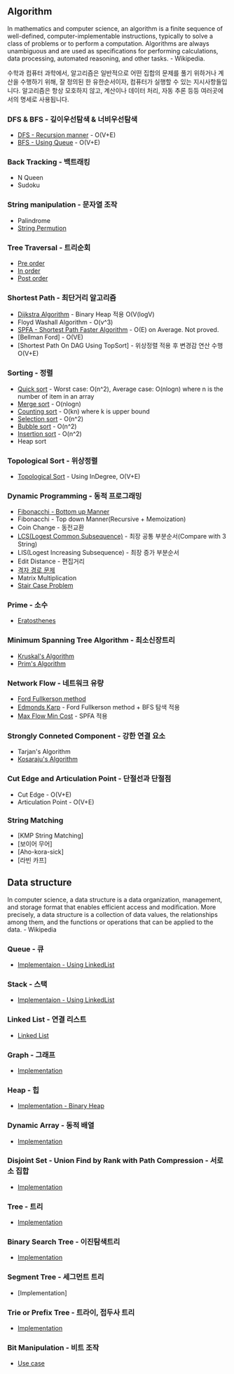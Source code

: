 ## Algorithm

In mathematics and computer science, an algorithm is a finite sequence of well-defined, computer-implementable instructions, typically to solve a class of problems or to perform a computation. Algorithms are always unambiguous and are used as specifications for performing calculations, data processing, automated reasoning, and other tasks. - Wikipedia.

수학과 컴퓨터 과학에서, 알고리즘은 일반적으로 어떤 집합의 문제를 풀기 위하거나 계산을 수행하기 위해, 잘 정의된 한 유한순서이자, 컴퓨터가 실행할 수 있는 지시사항들입니다. 알고리즘은 항상 모호하지 않고, 계산이나 데이터 처리, 자동 추론 등등 여러곳에서의 명세로 사용됩니다.


### DFS & BFS - 깊이우선탐색 & 너비우선탐색
- [DFS - Recursion manner](https://github.com/lemidia/Algorithm-and-Data-Structure/blob/master/AlgorithmCode/DFSRecursion.java) - O(V+E)
- [BFS - Using Queue](https://github.com/lemidia/Algorithm-and-Data-Structure/blob/master/AlgorithmCode/BreadthFirstSearch.java) - O(V+E)

### Back Tracking - 백트래킹
- N Queen
- Sudoku

### String manipulation - 문자열 조작
- Palindrome
- [String Permution](https://github.com/lemidia/Algorithm-and-Data-Structure/blob/master/AlgorithmCode/StringPermutation.java)

### Tree Traversal - 트리순회
- [Pre order](https://github.com/lemidia/Algorithm-and-Data-Structure/blob/master/AlgorithmCode/PreorderTraversal.java)
- [In order](https://github.com/lemidia/Algorithm-and-Data-Structure/blob/master/AlgorithmCode/InorderTraversal.java)
- [Post order](https://github.com/lemidia/Algorithm-and-Data-Structure/blob/master/AlgorithmCode/PostorderTraversal.java)

### Shortest Path - 최단거리 알고리즘
- [Dijkstra Algorithm](https://github.com/lemidia/Algorithm-and-Data-Structure/blob/master/AlgorithmCode/ShortestPath/DijkstraAlgorithm.java) -  Binary Heap 적용 O(V(logV)
- Floyd Washall Algorithm - O(v^3)
- [SPFA - Shortest Path Faster Algorithm](https://github.com/lemidia/Algorithm-and-Data-Structure/blob/master/AlgorithmCode/ShortestPath/ShortestPathFasterAlgorithm.java) - O(E) on Average. Not proved.
- [Bellman Ford] - O(VE)
- [Shortest Path On DAG Using TopSort] - 위상정렬 적용 후 변경감 연산 수행 O(V+E)

### Sorting - 정렬
- [Quick sort](https://github.com/lemidia/Algorithm-and-Data-Structure/blob/master/AlgorithmCode/Sorting/QuickSort.java) - Worst case: O(n^2), Average case: O(nlogn) where n is the number of item in an array
- [Merge sort](https://github.com/lemidia/Algorithm-and-Data-Structure/blob/master/AlgorithmCode/mergesort.java) - O(nlogn)
- [Counting sort](https://github.com/lemidia/Algorithm-and-Data-Structure/blob/master/AlgorithmCode/Sorting/CountingSort.java) - O(kn) where k is upper bound
- [Selection sort](https://github.com/lemidia/Algorithm-and-Data-Structure/blob/master/AlgorithmCode/Sorting/SelectionSort.java) - O(n^2)
- [Bubble sort](https://github.com/lemidia/Algorithm-and-Data-Structure/blob/master/AlgorithmCode/Sorting/BubbleSort.java) - O(n^2)
- [Insertion sort](https://github.com/lemidia/Algorithm-and-Data-Structure/blob/master/AlgorithmCode/Sorting/InsertionSort.java) - O(n^2)
- Heap sort

### Topological Sort - 위상정렬
- [Topological Sort](https://github.com/lemidia/Algorithm-and-Data-Structure/blob/master/AlgorithmCode/master/TopologicalSort.java) - Using InDegree, O(V+E)

### Dynamic Programming - 동적 프로그래밍
- [Fibonacchi - Bottom up Manner](https://github.com/lemidia/Algorithm-and-Data-Structure/blob/master/AlgorithmCode/Fibonacci.java)
- Fibonacchi - Top down Manner(Recursive + Memoization)
- Coin Change - 동전교환
- [LCS(Logest Common Subsequence)](https://github.com/lemidia/Algorithm-and-Data-Structure/blob/master/AlgorithmCode/LCS.java) - 최장 공통 부분순서(Compare with 3 String)
- LIS(Logest Increasing Subsequence) - 최장 증가 부분순서
- Edit Distance - 편집거리
- [격자 경로 문제](https://github.com/lemidia/Algorithm-and-Data-Structure/blob/master/AlgorithmCode/HowManyPaths.java)
- Matrix Multiplication
- [Stair Case Problem](https://github.com/lemidia/Algorithm-and-Data-Structure/blob/master/AlgorithmCode/Upstair.java)

### Prime - 소수
- [Eratosthenes](https://github.com/lemidia/Algorithm-and-Data-Structure/blob/master/AlgorithmCode/Eratosthenes.java)

### Minimum Spanning Tree Algorithm - 최소신장트리
- [Kruskal's Algorithm](https://github.com/lemidia/Algorithm-and-Data-Structure/blob/master/AlgorithmCode/KruskalAlgorithm.cpp)
- [Prim's Algorithm]()

### Network Flow - 네트워크 유량
- [Ford Fullkerson method](https://github.com/lemidia/Algorithm-and-Data-Structure/blob/master/AlgorithmCode/FordFulkersonMethod.java)
- [Edmonds Karp](https://github.com/lemidia/Algorithm-and-Data-Structure/blob/master/AlgorithmCode/EdmondsKarp.java) - Ford Fullkerson method + BFS 탐색 적용
- [Max Flow Min Cost](https://github.com/lemidia/Algorithm-and-Data-Structure/blob/master/AlgorithmCode/MinCostMaxFlow.java) - SPFA 적용

### Strongly Conneted Component - 강한 연결 요소
- Tarjan's Algorithm
- [Kosaraju's Algorithm](https://github.com/lemidia/Algorithm-and-Data-Structure/blob/master/AlgorithmCode/SCC_Kosaraju.java)

### Cut Edge and Articulation Point - 단절선과 단절점
- Cut Edge - O(V+E)
- Articulation Point - O(V+E)

### String Matching 
- [KMP String Matching]
- [보이어 무어]
- [Aho-kora-sick]
- [라빈 카프]

## Data structure
In computer science, a data structure is a data organization, management, and storage format that enables efficient access and modification. More precisely, a data structure is a collection of data values, the relationships among them, and the functions or operations that can be applied to the data. - Wikipedia

### Queue - 큐
- [Implementaion - Using LinkedList](https://github.com/lemidia/Algorithm-and-Data-Structure/blob/master/DataStructure/Queue.java)
### Stack - 스택
- [Implementaion - Using LinkedList](https://github.com/lemidia/Algorithm-and-Data-Structure/blob/master/DataStructure/Stack.java)
### Linked List - 연결 리스트
- [Linked List](https://github.com/lemidia/Algorithm-and-Data-Structure/blob/master/DataStructure/LinkedList.java)
### Graph - 그래프
- [Implementation](https://github.com/lemidia/Algorithm-and-Data-Structure/blob/master/DataStructure/Graph.java)
### Heap - 힙
- [Implementation - Binary Heap](https://github.com/lemidia/Algorithm-and-Data-Structure/blob/master/DataStructure/BinaryHeap.java)
### Dynamic Array - 동적 배열
- [Implementation](https://github.com/lemidia/Algorithm-and-Data-Structure/blob/master/DataStructure/DaynamicArray.java)
### Disjoint Set - Union Find by Rank with Path Compression - 서로소 집합
- [Implementation](https://github.com/lemidia/Algorithm-and-Data-Structure/blob/master/DataStructure/UnionFind.java)
### Tree - 트리
- [Implementation](https://github.com/lemidia/Algorithm-and-Data-Structure/blob/master/DataStructure/BinaryTree.java)
### Binary Search Tree - 이진탐색트리
- [Implementation](https://github.com/lemidia/Algorithm-and-Data-Structure/blob/master/AlgorithmCode/BinarySearchTree.java)
### Segment Tree - 세그먼트 트리
- [Implementation]
### Trie or Prefix Tree - 트라이, 접두사 트리
- [Implementation](https://github.com/lemidia/Algorithm-and-Data-Structure/blob/master/DataStructure/TrieTree.java)
### Bit Manipulation - 비트 조작
- [Use case](https://github.com/lemidia/Algorithm-and-Data-Structure/blob/master/DataStructure/BitManipulation.java)
